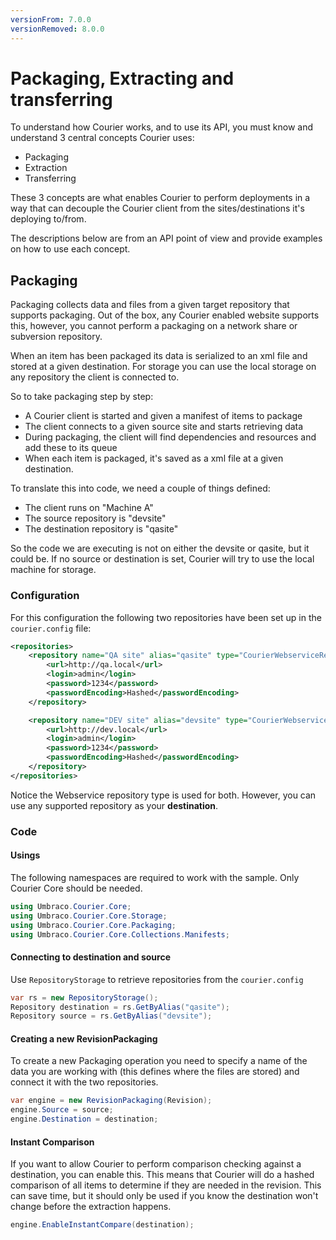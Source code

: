 ```yaml
---
versionFrom: 7.0.0
versionRemoved: 8.0.0
---
```


# Packaging, Extracting and transferring

To understand how Courier works, and to use its API, you must know and understand 3 central concepts Courier uses:

- Packaging
- Extraction
- Transferring

These 3 concepts are what enables Courier to perform deployments in a way that can decouple the Courier client from the sites/destinations it's deploying to/from. 

The descriptions below are from an API point of view and provide examples on how to use each concept. 

## Packaging
Packaging collects data and files from a given target repository that supports packaging. Out of the box, any Courier enabled website supports this, however, you cannot perform a packaging on a network share or subversion repository.

When an item has been packaged its data is serialized to an xml file and stored at a given destination. For storage you can use the local storage on any repository the client is connected to. 

So to take packaging step by step:

- A Courier client is started and given a manifest of items to package
- The client connects to a given source site and starts retrieving data
- During packaging, the client will find dependencies and resources and add these to its queue
- When each item is packaged, it's saved as a xml file at a given destination.

To translate this into code, we need a couple of things defined: 

- The client runs on "Machine A"
- The source repository is "devsite" 
- The destination repository is "qasite"

So the code we are executing is not on either the devsite or qasite, but it could be. If no source or destination is set, Courier will try to use the local machine for storage. 


### Configuration 
For this configuration the following two repositories have been set up in the `courier.config` file:

```xml
<repositories>
    <repository name="QA site" alias="qasite" type="CourierWebserviceRepositoryProvider" visible="true">
        <url>http://qa.local</url>
        <login>admin</login>
        <password>1234</password>
        <passwordEncoding>Hashed</passwordEncoding>
    </repository>

    <repository name="DEV site" alias="devsite" type="CourierWebserviceRepositoryProvider" visible="true">
        <url>http://dev.local</url>
        <login>admin</login>
        <password>1234</password>
        <passwordEncoding>Hashed</passwordEncoding>
    </repository>
</repositories>
 ```

Notice the Webservice repository type is used for both. However, you can use any supported repository as your **destination**.

### Code

#### Usings
The following namespaces are required to work with the sample. Only Courier Core should be needed.

```csharp
using Umbraco.Courier.Core;
using Umbraco.Courier.Core.Storage;
using Umbraco.Courier.Core.Packaging;
using Umbraco.Courier.Core.Collections.Manifests;
```

#### Connecting to destination and source
Use `RepositoryStorage` to retrieve repositories from the `courier.config` 

```csharp
var rs = new RepositoryStorage();
Repository destination = rs.GetByAlias("qasite");
Repository source = rs.GetByAlias("devsite");
```

#### Creating a new RevisionPackaging
To create a new Packaging operation you need to specify a name of the data you are working with (this defines where the files are stored) and connect it with the two repositories.

```csharp
var engine = new RevisionPackaging(Revision);
engine.Source = source;
engine.Destination = destination;        
```

#### Instant Comparison
If you want to allow Courier to perform comparison checking against a destination, you can enable this. This means that Courier will do a hashed comparison of all items to determine if they are needed in the revision. This can save time, but it should only be used if you know the destination won't change before the extraction happens.

```csharp
engine.EnableInstantCompare(destination);
```